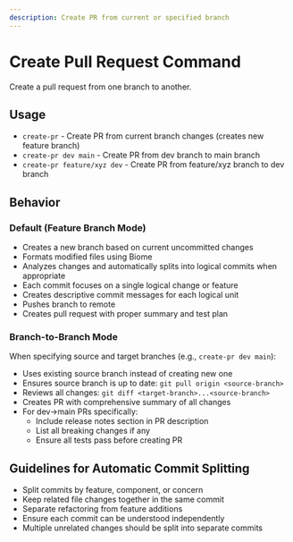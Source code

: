 ```yaml
---
description: Create PR from current or specified branch
---
```


# Create Pull Request Command

Create a pull request from one branch to another.

## Usage
- `create-pr` - Create PR from current branch changes (creates new feature branch)
- `create-pr dev main` - Create PR from dev branch to main branch
- `create-pr feature/xyz dev` - Create PR from feature/xyz branch to dev branch

## Behavior
### Default (Feature Branch Mode)
- Creates a new branch based on current uncommitted changes
- Formats modified files using Biome
- Analyzes changes and automatically splits into logical commits when appropriate
- Each commit focuses on a single logical change or feature
- Creates descriptive commit messages for each logical unit
- Pushes branch to remote
- Creates pull request with proper summary and test plan

### Branch-to-Branch Mode
When specifying source and target branches (e.g., `create-pr dev main`):
- Uses existing source branch instead of creating new one
- Ensures source branch is up to date: `git pull origin <source-branch>`
- Reviews all changes: `git diff <target-branch>...<source-branch>`
- Creates PR with comprehensive summary of all changes
- For dev→main PRs specifically:
  - Include release notes section in PR description
  - List all breaking changes if any
  - Ensure all tests pass before creating PR

## Guidelines for Automatic Commit Splitting
- Split commits by feature, component, or concern
- Keep related file changes together in the same commit
- Separate refactoring from feature additions
- Ensure each commit can be understood independently
- Multiple unrelated changes should be split into separate commits
